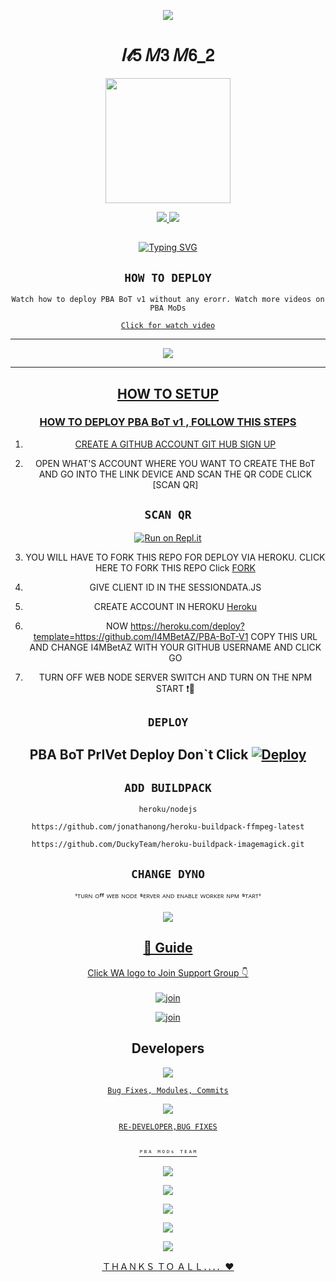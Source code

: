 <div align="center">
<div align="center">
  <p align="center">
<img src=https://i.imgur.com/KQNudAW.png>
</p>
 </a>
</p>





# 𝐼𝓉𝟧 𝑀𝟥 𝑀𝟨_𝟤

<div align="center">
  <img border-radius: 15px src="https://i.imgur.com/F5zhbpM.jpg" width="200" height="200"/>

<p align="center">
  <a href="https://www.instagram.com/i_am__m_r__z/"><img src="https://img.shields.io/badge/Instagram-E4405F?style=for-the-badge&logo=instagram&logoColor=white"/> 
  <a href="https://wa.me/50378165999"><img src="https://img.shields.io/badge/WhatsApp-25D366?style=for-the-badge&logo=whatsapp&logoColor=white" />
</p>

## <!-- Typing SVG -->
<p align="center">
    <a href="https://github.com/Fadilzain">
        <img
       src="https://readme-typing-svg.herokuapp.com?size=30&width=800&lines=Thakkudu+2.0-MD+Is+A+Modified+Version+of;Wizard+Ser+By+Ajmal;Do+Support+PBA+MoDs;Thanks+To;Alien-Alfa+,PBA+MoDs+Team."
            alt="Typing SVG"
        />
    </a>
</p>

## ```HOW TO DEPLOY```
`Watch how to deploy PBA BoT v1 without any erorr. Watch more videos on PBA MoDs`

[`Click for watch video`](https://youtube.com/channel/UCxkxhbcHQb2B8JH3j-UVArQ)

----------

<p align="center">
  <a href="https://www.youtube.com/channel/UCxkxhbcHQb2B8JH3j-UVArQ/videos"><img src="https://i.imgur.com/Y2576FG.jpg" />
</p>

-------
## HOW TO SETUP


  ### HOW TO DEPLOY PBA BoT v1 , FOLLOW THIS STEPS
  
1. CREATE A GITHUB ACCOUNT [GIT HUB SIGN UP](https://github.com/signup/)

2. OPEN WHAT'S ACCOUNT WHERE YOU WANT TO CREATE THE BoT AND GO INTO THE LINK DEVICE AND SCAN THE QR CODE CLICK [SCAN QR]
  ## `SCAN QR`

[![Run on Repl.it](https://repl.it/badge/github/quiec/whatsAlfa)](https://replit.com/@I4MBetAZ/pbabot?v=1)
  
3. YOU WILL HAVE TO FORK THIS REPO FOR DEPLOY VIA HEROKU.
  CLICK HERE TO FORK THIS REPO
 Click [FORK](https://github.com/I4MBetAZ/PBA-BoT-V1/fork)
  
4. GIVE CLIENT ID IN THE SESSIONDATA.JS  
 
5. CREATE ACCOUNT IN HEROKU [Heroku](https://signup.heroku.com/) 
  

  
6. NOW https://heroku.com/deploy?template=https://github.com/I4MBetAZ/PBA-BoT-V1 COPY THIS URL AND CHANGE I4MBetAZ WITH YOUR GITHUB USERNAME AND CLICK GO<br> 
  
7. TURN OFF WEB NODE SERVER SWITCH AND TURN ON THE NPM START ❗🛑

## `DEPLOY`

PBA BoT PrIVet Deploy Don`t Click
[![Deploy](https://www.herokucdn.com/deploy/button.svg)](https://heroku.com/deploy?template=https://github.com/I4MBetAZ/PBA-BoT-V1) 
----------


## `ADD BUILDPACK`

```
heroku/nodejs
```
```
https://github.com/jonathanong/heroku-buildpack-ffmpeg-latest
```
```
https://github.com/DuckyTeam/heroku-buildpack-imagemagick.git
```

## `CHANGE DYNO`
  
  'ᵀᵁᴿᴺ ᴼᶠᶠ ᵂᴱᴮ ᴺᴼᴰᴱ ˢᴱᴿⱽᴱᴿ ᴬᴺᴰ ᴱᴺᴬᴮᴸᴱ ᵂᴼᴿᴷᴱᴿ ᴺᴾᴹ ˢᵀᴬᴿᵀ'

<p align="center">
  <a href="https://github.com/I4MBetAZ/PBA-BoT-V1"><img src="https://i.imgur.com/X8SNXXz.jpeg" />
</p>

## 📢 Guide
Click WA logo to Join Support Group 👇
    <br>
<br>
  [![join](https://i.imgur.com/86GzhOq.jpg)](https://chat.whatsapp.com/CD49cbo7JcfAUuHgleJAQl)
  
   [![join](https://i.imgur.com/R7L8wt9.jpg)](https://chat.whatsapp.com/D3fhKLgNybo7RP4TEKgrFc)
  <div align="center">


## Developers
  <p align="center">
  <a href="https://github.com/alien-alfa"><img src="https://i.imgur.com/TTc6d2r.jpg" />
     
 
    
    Bug Fixes, Modules, Commits
    
 
      
  <a href="https://github.com/I4MBetAZ"><img src="https://i.imgur.com/DFnPlsK.jpg" />
    
    
    RE-DEVELOPER,BUG FIXES
    
    
    ᴾᴮᴬ ᴹᴼᴰˢ ᵀᴱᴬᴹ
    
    
   <a href="https://youtube.com/channel/UCxkxhbcHQb2B8JH3j-UVArQ"><img src="https://i.imgur.com/86GzhOq.jpg" />
     </P>
    
    
   <p align="center">
        
   <a href="https://www.instagram.com/cyber__drago/"><img src="https://i.imgur.com/HwfYo9C.jpg" />
     
 <a href="https://github.com/CRAZY-PREDATOR"><img src="https://i.imgur.com/39JUPeF.jpg" />
             
 <a href="https://www.youtube.com/channel/UCuCOXMDn89w_qK720mFZteA"><img src="https://i.imgur.com/Y4Grt4u.jpg" />
   
   <a href="http://www.instagram.com/jacksparrow_ofc"><img src="https://i.imgur.com/48ULZXZ.jpg" />
   </P>
   
   
   ＴＨＡＮＫＳ ＴＯ ＡＬＬ．．．．♥
   
   
  </div
